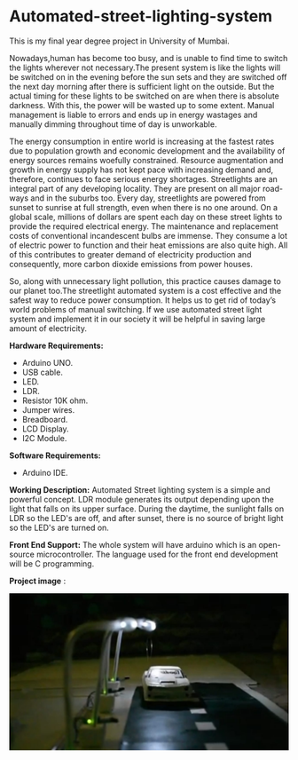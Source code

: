 # Automated-street-lighting-system

This is my final year degree project in University of Mumbai.

Nowadays,human has become too busy, and is unable to find time to switch the lights wherever not necessary.The present system is like the lights will be switched on in the evening before the sun sets and they are switched off the next day morning after there is sufficient light on the outside. But the actual timing for these lights to be switched on are when there is absolute darkness. With this, the power will be wasted up to some extent. Manual management is liable to errors and ends up in energy wastages and manually dimming throughout time of day is unworkable.

The energy consumption in entire world is increasing at the fastest rates due to population growth and economic development and the availability of energy sources remains woefully constrained. Resource augmentation and growth in energy supply has not kept pace with increasing demand and, therefore, continues to face serious energy shortages. Streetlights are an integral part of any developing locality. They are present on all major road-ways and in the suburbs too. Every day, streetlights are powered from sunset to sunrise at full strength, even when there is no one around. On a global scale, millions of dollars are spent each day on these street lights to provide the required electrical energy. The maintenance and replacement costs of conventional incandescent bulbs are immense. They consume a lot of electric power to function and their heat emissions are also quite high. All of this contributes to greater demand of electricity production and consequently, more carbon dioxide emissions from power houses. 

So, along with unnecessary light pollution, this practice causes damage to our planet too.The streetlight automated system is a cost effective and the safest way to reduce power consumption. It helps us to get rid of today’s world problems of manual switching. If we use automated street light system and implement it in our society it will be helpful in saving large amount of electricity.

**Hardware Requirements:** 
* Arduino UNO. 
* USB cable. 
* LED. 
* LDR. 
* Resistor 10K ohm.
* Jumper wires. 
* Breadboard. 
* LCD Display.
* I2C Module. 

**Software Requirements:** 
* Arduino IDE.

**Working Description:**
Automated Street lighting system is a simple and powerful concept.  LDR module generates its output depending upon the light that falls on its upper surface. During the daytime, the sunlight falls on LDR so the LED's are off, and after sunset, there is no source of bright light so the LED's are turned on.

**Front End Support:** 
The whole system will have arduino which is an open-source microcontroller. The language used for the front end development will be C programming.

**Project image** :

![This is an image](https://github.com/abishekjames/Automated-street-lighting-system/blob/main/Project%20images/Final.jpeg)

